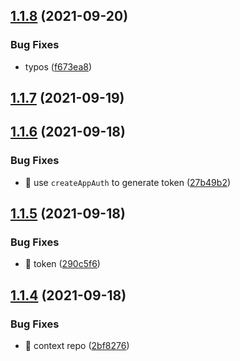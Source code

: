 ## [1.1.8](https://github.com/wow-actions/use-app-token/compare/v1.1.7...v1.1.8) (2021-09-20)


### Bug Fixes

* typos ([f673ea8](https://github.com/wow-actions/use-app-token/commit/f673ea8c3109162314df12f97a5a9695f1d6de1a))

## [1.1.7](https://github.com/wow-actions/use-app-token/compare/v1.1.6...v1.1.7) (2021-09-19)

## [1.1.6](https://github.com/wow-actions/use-app-token/compare/v1.1.5...v1.1.6) (2021-09-18)


### Bug Fixes

* 🐛 use `createAppAuth` to generate token ([27b49b2](https://github.com/wow-actions/use-app-token/commit/27b49b2a95fe3636df7089f1131eb71d3730aecd))

## [1.1.5](https://github.com/wow-actions/use-app-token/compare/v1.1.4...v1.1.5) (2021-09-18)


### Bug Fixes

* 🐛 token ([290c5f6](https://github.com/wow-actions/use-app-token/commit/290c5f67a7703c374240835ff387f2ccaeb47cd9))

## [1.1.4](https://github.com/wow-actions/use-app-token/compare/v1.1.3...v1.1.4) (2021-09-18)


### Bug Fixes

* 🐛 context repo ([2bf8276](https://github.com/wow-actions/use-app-token/commit/2bf82761b6ed4998d256cb408288b01e798260a6))
